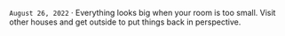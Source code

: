 `August 26, 2022` · Everything looks big when your room is too small. Visit other houses and get outside to put things back in perspective.

